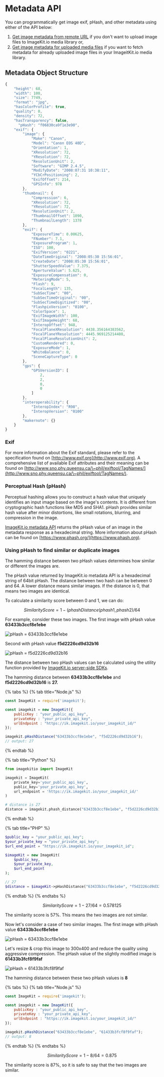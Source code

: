# Metadata API

You can programmatically get image exif, pHash, and other metadata using either of the API below:

1. [Get image metadata from remote URL](get-image-metadata-from-remote-url.md) if you don't want to upload image files to ImageKit.io media library or,
2. [Get image metadata for uploaded media files](get-image-metadata-for-uploaded-media-files.md) if you want to fetch metadata for already uploaded image files in your ImageitKit.io media library.

## Metadata Object Structure

```javascript
{
    "height": 68,
    "width": 100,
    "size": 7749,
    "format": "jpg",
    "hasColorProfile": true,
    "quality": 0,
    "density": 72,
    "hasTransparency": false,
	  "pHash": "f06830ca9f1e3e90",
    "exif": {
        "image": {
            "Make": "Canon",
            "Model": "Canon EOS 40D",
            "Orientation": 1,
            "XResolution": 72,
            "YResolution": 72,
            "ResolutionUnit": 2,
            "Software": "GIMP 2.4.5",
            "ModifyDate": "2008:07:31 10:38:11",
            "YCbCrPositioning": 2,
            "ExifOffset": 214,
            "GPSInfo": 978
        },
        "thumbnail": {
            "Compression": 6,
            "XResolution": 72,
            "YResolution": 72,
            "ResolutionUnit": 2,
            "ThumbnailOffset": 1090,
            "ThumbnailLength": 1378
        },
        "exif": {
            "ExposureTime": 0.00625,
            "FNumber": 7.1,
            "ExposureProgram": 1,
            "ISO": 100,
            "ExifVersion": "0221",
            "DateTimeOriginal": "2008:05:30 15:56:01",
            "CreateDate": "2008:05:30 15:56:01",
            "ShutterSpeedValue": 7.375,
            "ApertureValue": 5.625,
            "ExposureCompensation": 0,
            "MeteringMode": 5,
            "Flash": 9,
            "FocalLength": 135,
            "SubSecTime": "00",
            "SubSecTimeOriginal": "00",
            "SubSecTimeDigitized": "00",
            "FlashpixVersion": "0100",
            "ColorSpace": 1,
            "ExifImageWidth": 100,
            "ExifImageHeight": 68,
            "InteropOffset": 948,
            "FocalPlaneXResolution": 4438.356164383562,
            "FocalPlaneYResolution": 4445.969125214408,
            "FocalPlaneResolutionUnit": 2,
            "CustomRendered": 0,
            "ExposureMode": 1,
            "WhiteBalance": 0,
            "SceneCaptureType": 0
        },
        "gps": {
            "GPSVersionID": [
                2,
                2,
                0,
                0
            ]
        },
        "interoperability": {
            "InteropIndex": "R98",
            "InteropVersion": "0100"
        },
        "makernote": {}
    }
}
```

### Exif

For more information about the Exif standard, please refer to the specification found on [http://www.exif.org](http://www.exif.org). A comprehensive list of available Exif attributes and their meaning can be found on [http://www.sno.phy.queensu.ca/\~phil/exiftool/TagNames/](http://www.sno.phy.queensu.ca/\~phil/exiftool/TagNames/).

### Perceptual Hash (pHash)

Perceptual hashing allows you to construct a hash value that uniquely identifies an input image based on the image's contents. It is different from cryptographic hash functions like MD5 and SHA1. pHash provides similar hash value after minor distortions, like small rotations, blurring, and compression in the image.

[ImageKit.io metadata API](./) returns the pHash value of an image in the metadata response as a hexadecimal string. More information about pHash can be found on [https://www.phash.org/](https://www.phash.org).

### Using pHash to find similar or duplicate images

The hamming distance between two pHash values determines how similar or different the images are.

The pHash value returned by ImageKit.io metadata API is a hexadecimal string of 64bit pHash. The distance between two hash can be between 0 and 64. A lower distance means similar images. If the distance is 0, that means two images are identical. 

To calculate a similarity score between 0 and 1, we can do:

$$
SimilarityScore = 1 - (phashDistance(phash1, phash2) / 64
$$

For example, consider these two images. The first image with pHash value **63433b3ccf8e1ebe**

![pHash = 63433b3ccf8e1ebe](<../../.gitbook/assets/first (1).jpg>)

Second with pHash value **f5d2226cd9d32b16**

![pHash = f5d2226cd9d32b16](<../../.gitbook/assets/second (1).jpg>)

The distance between two pHash values can be calculated using the utility function provided by [ImageKit.io server-side SDKs](../api-introduction/sdk.md#server-side-sdks).

The hamming distance between **63433b3ccf8e1ebe** and **f5d2226cd9d32b16** is **27.**

{% tabs %}
{% tab title="Node.js" %}
```javascript
const ImageKit = require('imagekit');

const imagekit = new ImageKit({
    publicKey : "your_public_api_key",
    privateKey : "your_private_api_key",
    urlEndpoint : "https://ik.imagekit.io/your_imagekit_id/"
});

imagekit.pHashDistance("63433b3ccf8e1ebe", "f5d2226cd9d32b16");
// output: 27
```
{% endtab %}

{% tab title="Python" %}
```python
from imagekitio import ImageKit

imagekit = ImageKit(
    private_key='your_public_api_key',
    public_key='your_private_api_key',
    url_endpoint = 'https://ik.imagekit.io/your_imagekit_id/'
)

# distance is 27
distance = imagekit.phash_distance("63433b3ccf8e1ebe", "f5d2226cd9d32b16"),
```
{% endtab %}

{% tab title="PHP" %}
```php
$public_key = "your_public_api_key";
$your_private_key = "your_private_api_key";
$url_end_point = "https://ik.imagekit.io/your_imagekit_id";

$imageKit = new ImageKit(
    $public_key,
    $your_private_key,
    $url_end_point
);

// 27
$distance = $imageKit->pHashDistance("63433b3ccf8e1ebe", "f5d2226cd9d32b16");
```
{% endtab %}
{% endtabs %}

$$
SimilarityScore = 1-27/64 = 0.578125
$$

The similarity score is 57%. This means the two images are not similar.

Now let's consider a case of two similar images. The first image with pHash value **63433b3ccf8e1ebe**

![pHash = 63433b3ccf8e1ebe](<../../.gitbook/assets/first (1).jpg>)

Let's resize & crop this image to 300x400 and reduce the quality using aggressive compression. The pHash value of the slightly modified image is **61433b3fcf8f9faf**

![pHash = 61433b3fcf8f9faf](../../.gitbook/assets/first-slightly-different.jpg)

The hamming distance between these two pHash values is **8**

{% tabs %}
{% tab title="Node.js" %}
```javascript
const ImageKit = require('imagekit');

const imagekit = new ImageKit({
    publicKey : "your_public_api_key",
    privateKey : "your_private_api_key",
    urlEndpoint : "https://ik.imagekit.io/your_imagekit_id/"
});

imagekit.pHashDistance("63433b3ccf8e1ebe", "61433b3fcf8f9faf");
// output: 8
```
{% endtab %}
{% endtabs %}

$$
SimilarityScore = 1-8/64 = 0.875
$$

The similarity score is 87%, so it is safe to say that the two images are similar.
